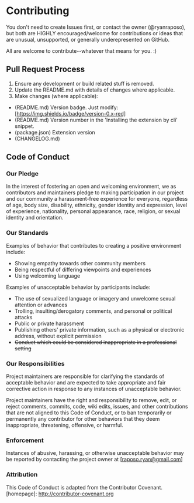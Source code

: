 # Contributing

You don't need to create Issues first, or contact the owner (@ryanraposo), but both are HIGHLY encouraged/welcome for contributions or ideas that are unusual, unsupported, or generally underepresented on GitHub.

All are welcome to contribute--whatever that means for you. :)


## Pull Request Process

1. Ensure any development or build related stuff is removed.
2. Update the README.md with details of changes where applicable.
3. Make changes (where applicable):
- (README.md) Version badge. Just modify: [https://img.shields.io/badge/version-0.x-red]
- (README.md) Version number in the 'Installing the extension by cli' snippet.
- (package.json) Extension version 
- (CHANGELOG.md)


## Code of Conduct

### Our Pledge

In the interest of fostering an open and welcoming environment, we as
contributors and maintainers pledge to making participation in our project and
our community a harassment-free experience for everyone, regardless of age, body
size, disability, ethnicity, gender identity and expression, level of experience,
nationality, personal appearance, race, religion, or sexual identity and
orientation.

### Our Standards

Examples of behavior that contributes to creating a positive environment
include:

* Showing empathy towards other community members
* Being respectful of differing viewpoints and experiences
* Using welcoming language

Examples of unacceptable behavior by participants include:

* The use of sexualized language or imagery and unwelcome sexual attention or
advances
* Trolling, insulting/derogatory comments, and personal or political attacks
* Public or private harassment
* Publishing others' private information, such as a physical or electronic
  address, without explicit permission
* ~~Conduct which could be considered inappropriate in a professional setting~~

### Our Responsibilities

Project maintainers are responsible for clarifying the standards of acceptable
behavior and are expected to take appropriate and fair corrective action in
response to any instances of unacceptable behavior.

Project maintainers have the right and responsibility to remove, edit, or
reject comments, commits, code, wiki edits, issues, and other contributions
that are not aligned to this Code of Conduct, or to ban temporarily or
permanently any contributor for other behaviors that they deem inappropriate,
threatening, offensive, or harmful.

### Enforcement

Instances of abusive, harassing, or otherwise unacceptable behavior may be
reported by contacting the project owner at [raposo.ryan@gmail.com]

### Attribution

This Code of Conduct is adapted from the Contributor Covenant.
[homepage]: http://contributor-covenant.org
